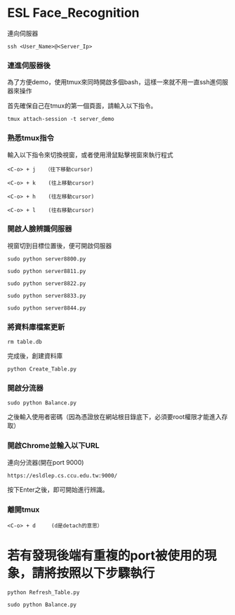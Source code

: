 # ESL Face_Recognition

連向伺服器

```
ssh <User_Name>@<Server_Ip>
```

### 連進伺服器後

為了方便demo，使用tmux來同時開啟多個bash，這樣一來就不用一直ssh進伺服器來操作

首先確保自己在tmux的第一個頁面，請輸入以下指令。

```
tmux attach-session -t server_demo
```

### 熟悉tmux指令

輸入以下指令來切換視窗，或者使用滑鼠點擊視窗來執行程式

```
<C-o> + j   （往下移動cursor)
```

```
<C-o> + k    (往上移動cursor)
```

```
<C-o> + h    (往左移動cursor)
```

```
<C-o> + l    (往右移動cursor)
```

### 開啟人臉辨識伺服器

視窗切到目標位置後，便可開啟伺服器

```
sudo python server8800.py
```

```
sudo python server8811.py
```

```
sudo python server8822.py
```

```
sudo python server8833.py
```

```
sudo python server8844.py
```

### 將資料庫檔案更新

```
rm table.db
```

完成後，創建資料庫

```
python Create_Table.py
```

### 開啟分流器

```
sudo python Balance.py
```

之後輸入使用者密碼（因為憑證放在網站根目錄底下，必須要root權限才能進入存取）

### 開啟Chrome並輸入以下URL

連向分流器(開在port 9000)

```
https://esldlep.cs.ccu.edu.tw:9000/
```

按下Enter之後，即可開始進行辨識。

### 離開tmux

```
<C-o> + d     (d是detach的意思）
```

# 若有發現後端有重複的port被使用的現象，請將按照以下步驟執行

```
python Refresh_Table.py
```

```
sudo python Balance.py
```
